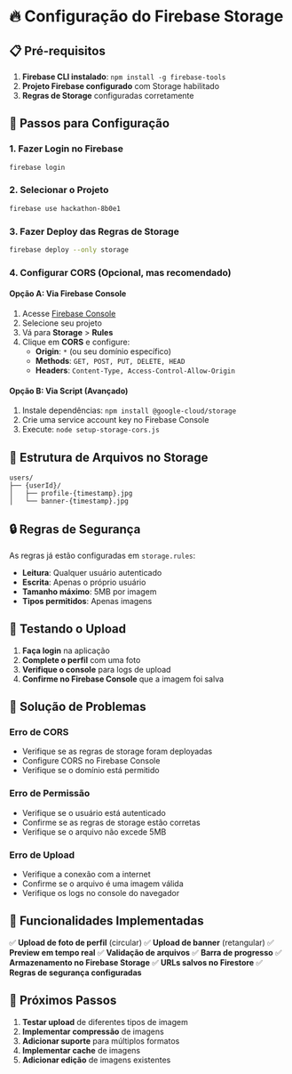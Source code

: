 # 🔥 Configuração do Firebase Storage

## 📋 Pré-requisitos

1. **Firebase CLI instalado**: `npm install -g firebase-tools`
2. **Projeto Firebase configurado** com Storage habilitado
3. **Regras de Storage** configuradas corretamente

## 🚀 Passos para Configuração

### 1. Fazer Login no Firebase
```bash
firebase login
```

### 2. Selecionar o Projeto
```bash
firebase use hackathon-8b0e1
```

### 3. Fazer Deploy das Regras de Storage
```bash
firebase deploy --only storage
```

### 4. Configurar CORS (Opcional, mas recomendado)

#### Opção A: Via Firebase Console
1. Acesse [Firebase Console](https://console.firebase.google.com)
2. Selecione seu projeto
3. Vá para **Storage** > **Rules**
4. Clique em **CORS** e configure:
   - **Origin**: `*` (ou seu domínio específico)
   - **Methods**: `GET, POST, PUT, DELETE, HEAD`
   - **Headers**: `Content-Type, Access-Control-Allow-Origin`

#### Opção B: Via Script (Avançado)
1. Instale dependências: `npm install @google-cloud/storage`
2. Crie uma service account key no Firebase Console
3. Execute: `node setup-storage-cors.js`

## 📁 Estrutura de Arquivos no Storage

```
users/
├── {userId}/
│   ├── profile-{timestamp}.jpg
│   └── banner-{timestamp}.jpg
```

## 🔒 Regras de Segurança

As regras já estão configuradas em `storage.rules`:

- **Leitura**: Qualquer usuário autenticado
- **Escrita**: Apenas o próprio usuário
- **Tamanho máximo**: 5MB por imagem
- **Tipos permitidos**: Apenas imagens

## 🧪 Testando o Upload

1. **Faça login** na aplicação
2. **Complete o perfil** com uma foto
3. **Verifique o console** para logs de upload
4. **Confirme no Firebase Console** que a imagem foi salva

## 🐛 Solução de Problemas

### Erro de CORS
- Verifique se as regras de storage foram deployadas
- Configure CORS no Firebase Console
- Verifique se o domínio está permitido

### Erro de Permissão
- Verifique se o usuário está autenticado
- Confirme se as regras de storage estão corretas
- Verifique se o arquivo não excede 5MB

### Erro de Upload
- Verifique a conexão com a internet
- Confirme se o arquivo é uma imagem válida
- Verifique os logs no console do navegador

## 📱 Funcionalidades Implementadas

✅ **Upload de foto de perfil** (circular)
✅ **Upload de banner** (retangular)
✅ **Preview em tempo real**
✅ **Validação de arquivos**
✅ **Barra de progresso**
✅ **Armazenamento no Firebase Storage**
✅ **URLs salvos no Firestore**
✅ **Regras de segurança configuradas**

## 🔄 Próximos Passos

1. **Testar upload** de diferentes tipos de imagem
2. **Implementar compressão** de imagens
3. **Adicionar suporte** para múltiplos formatos
4. **Implementar cache** de imagens
5. **Adicionar edição** de imagens existentes
